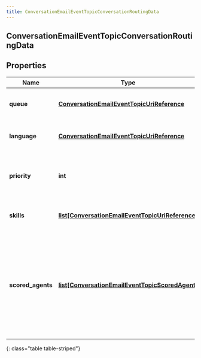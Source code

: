 ```yaml
---
title: ConversationEmailEventTopicConversationRoutingData
---
```

## ConversationEmailEventTopicConversationRoutingData

## Properties

|Name | Type | Description | Notes|
|------------ | ------------- | ------------- | -------------|
| **queue** | [**ConversationEmailEventTopicUriReference**](ConversationEmailEventTopicUriReference.html) | A UriReference for a resource | [optional] |
| **language** | [**ConversationEmailEventTopicUriReference**](ConversationEmailEventTopicUriReference.html) | A UriReference for a resource | [optional] |
| **priority** | **int** | The priority of the conversation to use for routing decisions | [optional] |
| **skills** | [**list[ConversationEmailEventTopicUriReference]**](ConversationEmailEventTopicUriReference.html) | The skills to use for routing decisions | [optional] |
| **scored_agents** | [**list[ConversationEmailEventTopicScoredAgent]**](ConversationEmailEventTopicScoredAgent.html) | A collection of agents and their assigned scores for this conversation (0 - 100, higher being better), for use in routing to preferred agents | [optional] |
{: class="table table-striped"}


